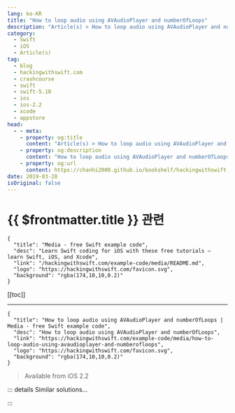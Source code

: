 ```yaml
---
lang: ko-KR
title: "How to loop audio using AVAudioPlayer and numberOfLoops"
description: "Article(s) > How to loop audio using AVAudioPlayer and numberOfLoops"
category:
  - Swift
  - iOS
  - Article(s)
tag: 
  - blog
  - hackingwithswift.com
  - crashcourse
  - swift
  - swift-5.10
  - ios
  - ios-2.2
  - xcode
  - appstore
head:
  - - meta:
    - property: og:title
      content: "Article(s) > How to loop audio using AVAudioPlayer and numberOfLoops"
    - property: og:description
      content: "How to loop audio using AVAudioPlayer and numberOfLoops"
    - property: og:url
      content: https://chanhi2000.github.io/bookshelf/hackingwithswift.com/example-code/media/how-to-loop-audio-using-avaudioplayer-and-numberofloops.html
date: 2019-03-28
isOriginal: false
---
```


# {{ $frontmatter.title }} 관련

```component VPCard
{
  "title": "Media - free Swift example code",
  "desc": "Learn Swift coding for iOS with these free tutorials – learn Swift, iOS, and Xcode",
  "link": "/hackingwithswift.com/example-code/media/README.md",
  "logo": "https://hackingwithswift.com/favicon.svg",
  "background": "rgba(174,10,10,0.2)"
}
```

[[toc]]

---

```component VPCard
{
  "title": "How to loop audio using AVAudioPlayer and numberOfLoops | Media - free Swift example code",
  "desc": "How to loop audio using AVAudioPlayer and numberOfLoops",
  "link": "https://hackingwithswift.com/example-code/media/how-to-loop-audio-using-avaudioplayer-and-numberofloops",
  "logo": "https://hackingwithswift.com/favicon.svg",
  "background": "rgba(174,10,10,0.2)"
}
```

> Available from iOS 2.2

<!-- TODO: 작성 -->

<!-- 
By default `AVAudioPlayer` plays its audio from start to finish then stops, but you can control how many times to make it loop by setting its `numberOfLoops` property. For example, to make your audio play five times in total, you’d write this:

```swift
audioPlayer.numberOfLoops = 5
```

You can also set this property to -1, which automatically causes `AVAudioPlayer` to loop the sound forever.

-->

::: details Similar solutions…

<!--
/example-code/media/how-to-control-the-pitch-and-speed-of-audio-using-avaudioengine">How to control the pitch and speed of audio using AVAudioEngine 
/quick-start/swiftui/swiftui-tips-and-tricks">SwiftUI tips and tricks 
/quick-start/swiftui/all-swiftui-property-wrappers-explained-and-compared">All SwiftUI property wrappers explained and compared 
/example-code/media/how-to-play-sounds-using-avaudioplayer">How to play sounds using AVAudioPlayer 
/example-code/uikit/how-to-create-live-playgrounds-in-xcode">How to create live playgrounds in Xcode</a>
-->

:::

